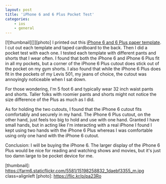 ```yaml
---
layout: post
title: 'iPhone 6 and 6 Plus Pocket Test'
categories:
    - ios
    - general
---
```

[![thumbnail][]][photo] I printed out this [iPhone 6 and 6 Plus paper template][pdf]. I cut out each template and taped cardboard to the back. Then I did a pocket test with each one. I tested each template with different pants and shorts that I wear often. I found that both the iPhone 6 and iPhone 6 Plus fit in all my pockets, but a corner of the iPhone 6 Plus cutout does stick out of the pocket on my gym shorts. I also found that while the iPhone 6 Plus does fit in the pockets of my Levis 501, my jeans of choice, the cutout was annoyingly noticeable when I sat down.

For those wondering, I'm 5 foot 6 and typically wear 32 inch waist pants and shorts. Taller folks with roomier pants and shorts might not notice the size difference of the Plus as much as I did.

As for holding the two cutouts, I found that the iPhone 6 cutout fits comfortably and securely in my hand. The iPhone 6 Plus cutout, on the other hand, just feels too big to hold and use with one hand. Granted I have small hands, but in acting like I'm interacting with a real iPhone I found I kept using two hands with the iPhone 6 Plus whereas I was comfortable using only one hand with the iPhone 6 cutout.

Conclusion: I will be buying the iPhone 6. The larger display of the iPhone 6 Plus would be nice for reading and watching shows and movies, but it's just too damn large to be pocket device for me.

[pdf]: http://arstechnica.com/apple/2014/09/how-big-is-the-iphone-6-plus-find-out-with-our-handy-paper-template/
[thumbnail]: https://farm6.staticflickr.com/5581/15198258832_1daebf3355_m.jpg class=alignleft
[photo]: https://flic.kr/p/pa23Ro

